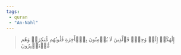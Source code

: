 ```yaml
---
tags: 
 - quran 
 - "An-Nahl"
---
```


> إِلَٰهُكُمۡ إِلَٰهٞ وَٰحِدٞۚ فَٱلَّذِينَ لَا يُؤۡمِنُونَ بِٱلۡأٓخِرَةِ قُلُوبُهُم مُّنكِرَةٞ وَهُم مُّسۡتَكۡبِرُونَ
